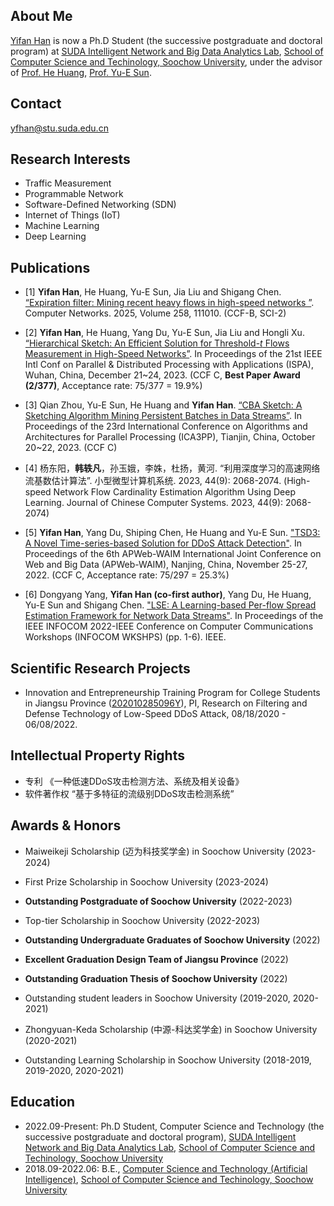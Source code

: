 ## About Me

[Yifan Han](https://scholar.google.com/citations?user=M7MAIlgAAAAJ&hl=en) is now a Ph.D Student (the successive postgraduate and doctoral program) at [SUDA Intelligent Network and Big Data Analytics Lab](http://ins.scst.suda.edu.cn/), [School of Computer Science and Techinology, Soochow University](http://scst.suda.edu.cn/main.htm), under the advisor of [Prof. He Huang](http://web.suda.edu.cn/huangh/), [Prof. Yu-E Sun](http://web.suda.edu.cn/sunye12/).


## Contact

yfhan@stu.suda.edu.cn


## Research Interests

- Traffic Measurement
- Programmable Network
- Software-Defined Networking (SDN)
- Internet of Things (IoT)
- Machine Learning
- Deep Learning


## Publications

- [1] __Yifan Han__, He Huang, Yu-E Sun, Jia Liu and Shigang Chen. [“Expiration filter: Mining recent heavy flows in high-speed networks
”](https://doi.org/10.1016/j.comnet.2024.111010). Computer Networks. 2025, Volume 258, 111010. (CCF-B, SCI-2)

- [2] __Yifan Han__, He Huang, Yang Du, Yu-E Sun, Jia Liu and Hongli Xu. [“Hierarchical Sketch: An Efficient Solution for Threshold-*t* Flows Measurement in High-Speed Networks”](https://ieeexplore.ieee.org/document/10491870). In Proceedings of the 21st IEEE Intl Conf on Parallel & Distributed Processing with Applications (ISPA), Wuhan, China, December 21~24, 2023. (CCF C, __Best Paper Award (2/377)__, Acceptance rate: 75/377 = 19.9%)

- [3] Qian Zhou, Yu-E Sun, He Huang and __Yifan Han__. [“CBA Sketch: A Sketching Algorithm Mining Persistent Batches in Data Streams”](https://link.springer.com/chapter/10.1007/978-981-97-0811-6_7). In Proceedings of the 23rd International Conference on Algorithms and Architectures for Parallel Processing (ICA3PP), Tianjin, China, October 20~22, 2023. (CCF C)

- [4] 杨东阳，__韩轶凡__，孙玉娥，李姝，杜扬，黄河. “利用深度学习的高速网络流基数估计算法”. 小型微型计算机系统. 2023, 44(9): 2068-2074. (High-speed Network Flow Cardinality Estimation Algorithm Using Deep Learning. Journal of Chinese Computer Systems. 2023, 44(9): 2068-2074)

- [5] __Yifan Han__, Yang Du, Shiping Chen, He Huang and Yu-E Sun. ["TSD3: A Novel Time-series-based Solution for DDoS Attack Detection"](https://link.springer.com/chapter/10.1007/978-3-031-25201-3_25). In Proceedings of the 6th APWeb-WAIM International Joint Conference on Web and Big Data (APWeb-WAIM), Nanjing, China, November 25-27, 2022. (CCF C, Acceptance rate: 75/297 = 25.3%)

- [6] Dongyang Yang, __Yifan Han (co-first author)__, Yang Du, He Huang, Yu-E Sun and Shigang Chen. ["LSE: A Learning-based Per-flow Spread Estimation Framework for Network Data Streams"](https://ieeexplore.ieee.org/abstract/document/9798225/). In Proceedings of the IEEE INFOCOM 2022-IEEE Conference on Computer Communications Workshops (INFOCOM WKSHPS) (pp. 1-6). IEEE.


## Scientific Research Projects

- Innovation and Entrepreneurship Training Program for College Students in Jiangsu Province ([202010285096Y](https://jsgjc.jse.edu.cn/cxcypt/cxcypt/Index/ItemDetail?id=e406130a-0c2c-42de-88b2-525acc0efeb1&_pageIndex=15)), PI, Research on Filtering and Defense Technology of Low-Speed DDoS Attack, 08/18/2020 - 06/08/2022.

## Intellectual Property Rights
- 专利 《一种低速DDoS攻击检测方法、系统及相关设备》
- 软件著作权 “基于多特征的流级别DDoS攻击检测系统”

## Awards & Honors

- Maiweikeji Scholarship (迈为科技奖学金) in Soochow University (2023-2024)
- First Prize Scholarship in Soochow University (2023-2024)
- __Outstanding Postgraduate of Soochow University__ (2022-2023)
- Top-tier Scholarship in Soochow University (2022-2023)

- __Outstanding Undergraduate Graduates of Soochow University__ (2022)
- __Excellent Graduation Design Team of Jiangsu Province__ (2022)
- __Outstanding Graduation Thesis of Soochow University__ (2022)
- Outstanding student leaders in Soochow University (2019-2020, 2020-2021)
- Zhongyuan-Keda Scholarship (中源-科达奖学金) in Soochow University (2020-2021)
- Outstanding Learning Scholarship in Soochow University (2018-2019, 2019-2020, 2020-2021)


## Education

- 2022.09-Present: Ph.D Student, Computer Science and Technology (the successive postgraduate and doctoral program), [SUDA Intelligent Network and Big Data Analytics Lab](http://ins.scst.suda.edu.cn/), [School of Computer Science and Techinology, Soochow University](http://scst.suda.edu.cn/main.htm)
- 2018.09-2022.06: B.E., [Computer Science and Technology (Artificial Intelligence)](http://aiclass.jwb.suda.edu.cn/), [School of Computer Science and Techinology, Soochow University](http://scst.suda.edu.cn/main.htm)

